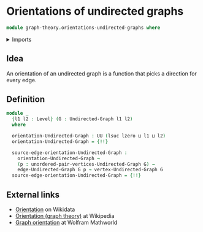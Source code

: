 # Orientations of undirected graphs

```agda
module graph-theory.orientations-undirected-graphs where
```

<details><summary>Imports</summary>

```agda
open import foundation.dependent-pair-types
open import foundation.universe-levels

open import graph-theory.undirected-graphs

open import univalent-combinatorics.finite-types
```

</details>

## Idea

An orientation of an undirected graph is a function that picks a direction for
every edge.

## Definition

```agda
module _
  {l1 l2 : Level} (G : Undirected-Graph l1 l2)
  where

  orientation-Undirected-Graph : UU (lsuc lzero ⊔ l1 ⊔ l2)
  orientation-Undirected-Graph = {!!}

  source-edge-orientation-Undirected-Graph :
    orientation-Undirected-Graph →
    (p : unordered-pair-vertices-Undirected-Graph G) →
    edge-Undirected-Graph G p → vertex-Undirected-Graph G
  source-edge-orientation-Undirected-Graph = {!!}
```

## External links

- [Orientation](https://www.wikidata.org/entity/Q7102401) on Wikidata
- [Orientation (graph theory)](<https://en.wikipedia.org/wiki/Orientation_(graph_theory)>)
  at Wikipedia
- [Graph orientation](https://mathworld.wolfram.com/GraphOrientation.html) at
  Wolfram Mathworld

